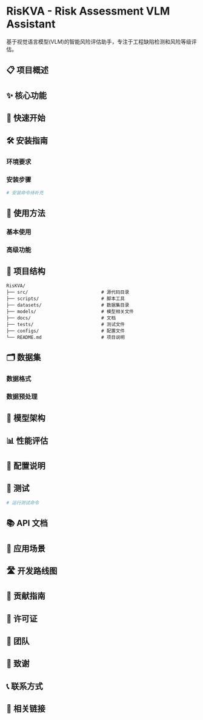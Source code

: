 # RisKVA - Risk Assessment VLM Assistant

基于视觉语言模型(VLM)的智能风险评估助手，专注于工程缺陷检测和风险等级评估。

## 📋 项目概述

<!-- 项目的总体介绍，包括背景、目标和主要功能 -->

## ✨ 核心功能

<!-- 列出项目的主要功能特性 -->

## 🚀 快速开始

<!-- 提供快速上手的基本使用示例 -->

## 🛠️ 安装指南

### 环境要求

<!-- 列出系统要求和依赖环境 -->

### 安装步骤

```bash
# 安装命令待补充
```

<!-- 详细的安装步骤说明 -->

## 📖 使用方法

### 基本使用

<!-- 基本的使用方法和示例 -->

### 高级功能

<!-- 高级功能的使用说明 -->

## 📁 项目结构

```
RisKVA/
├── src/                           # 源代码目录
├── scripts/                       # 脚本工具
├── datasets/                      # 数据集目录
├── models/                        # 模型相关文件
├── docs/                          # 文档
├── tests/                         # 测试文件
├── configs/                       # 配置文件
└── README.md                      # 项目说明
```

<!-- 详细的目录结构说明 -->

## 🗂️ 数据集

### 数据格式

<!-- 支持的数据格式说明 -->

### 数据预处理

<!-- 数据预处理流程和工具 -->

## 🤖 模型架构

<!-- 模型的技术架构和设计思路 -->

## 📊 性能评估

<!-- 模型性能指标和评估结果 -->

## 🔧 配置说明

<!-- 配置文件的说明和自定义选项 -->

## 🧪 测试

```bash
# 运行测试命令
```

<!-- 测试相关的说明 -->

## 📚 API 文档

<!-- API接口的详细说明 -->

## 🎯 应用场景

<!-- 具体的应用场景和使用案例 -->

## 🛣️ 开发路线图

<!-- 项目的发展计划和里程碑 -->

## 🤝 贡献指南

<!-- 如何参与项目贡献的指南 -->

## 📄 许可证

<!-- 项目许可证信息 -->

## 👥 团队

<!-- 项目团队成员介绍 -->

## 🙏 致谢

<!-- 感谢和引用的项目或资源 -->

## 📞 联系方式

<!-- 联系方式和支持渠道 -->

## 🔗 相关链接

<!-- 相关的文档、论文或资源链接 -->

